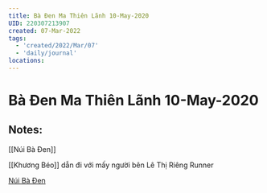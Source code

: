 ```yaml
---
title: Bà Đen Ma Thiên Lãnh 10-May-2020
UID: 220307213907
created: 07-Mar-2022
tags:
  - 'created/2022/Mar/07'
  - 'daily/journal'
locations:
---
```

# Bà Đen Ma Thiên Lãnh 10-May-2020

## Notes:
[[Núi Bà Đen]]

[[Khương Béo]] dẫn đi với mấy người bên Lê Thị Riêng Runner


[Núi Bà Đen](geo:11.383234009729604,106.17535091768418)